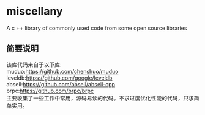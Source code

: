 # miscellany
A c ++ library of commonly used code from some open source libraries  
## 简要说明
该库代码来自于以下库:  
muduo:https://github.com/chenshuo/muduo  
leveldb:https://github.com/google/leveldb  
abseil:https://github.com/abseil/abseil-cpp  
brpc:https://github.com/brpc/brpc  
主要收集了一些工作中常用，源码易读的代码。不求过度优化性能的代码，只求简单实用。
